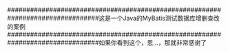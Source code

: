 ################################################################################这是一个Java的MyBatis测试数据库增删查改的案例
################################################################################如果你看到这个，恩...，那就非常感谢了
